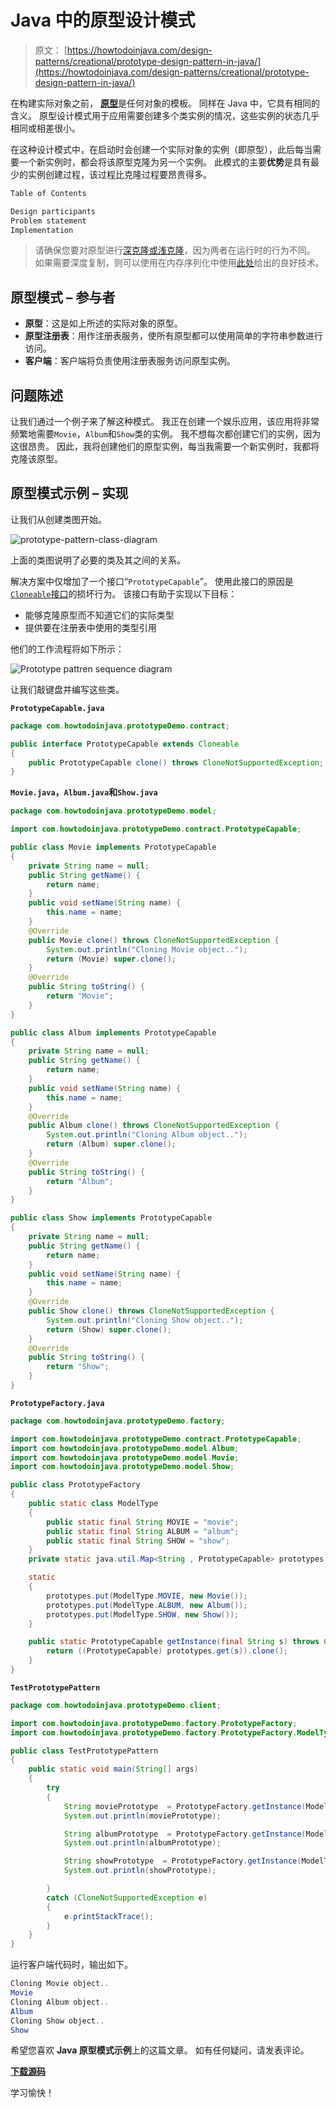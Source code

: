 # Java 中的原型设计模式

> 原文： [https://howtodoinjava.com/design-patterns/creational/prototype-design-pattern-in-java/](https://howtodoinjava.com/design-patterns/creational/prototype-design-pattern-in-java/)

在构建实际对象之前， [**原型**](https://en.wikipedia.org/wiki/Prototype "Prototype")是任何对象的模板。 同样在 Java 中，它具有相同的含义。 原型设计模式用于应用需要创建多个类实例的情况，这些实例的状态几乎相同或相差很小。

在这种设计模式中，在启动时会创建一个实际对象的实例（即原型），此后每当需要一个新实例时，都会将该原型克隆为另一个实例。 此模式的主要**优势**是具有最少的实例创建过程，该过程比克隆过程要昂贵得多。

```java
Table of Contents

Design participants
Problem statement
Implementation
```

> 请确保您要对原型进行[深克隆或浅克隆](https://howtodoinjava.com/java/cloning/a-guide-to-object-cloning-in-java/ "A guide to object cloning in java")，因为两者在运行时的行为不同。 如果需要深度复制，则可以使用在内存序列化中使用[此处](https://howtodoinjava.com/java/serialization/how-to-do-deep-cloning-using-in-memory-serialization-in-java/ "How to do deep cloning using in memory serialization in java")给出的良好技术。

## 原型模式 – 参与者

*   **原型**：这是如上所述的实际对象的原型。
*   **原型注册表**：用作注册表服务，使所有原型都可以使用简单的字符串参数进行访问。
*   **客户端**：客户端将负责使用注册表服务访问原型实例。

## 问题陈述

让我们通过一个例子来了解这种模式。 我正在创建一个娱乐应用，该应用将非常频繁地需要`Movie`，`Album`和`Show`类的实例。 我不想每次都创建它们的实例，因为这很昂贵。 因此，我将创建他们的原型实例，每当我需要一个新实例时，我都将克隆该原型。

## 原型模式示例 – 实现

让我们从创建类图开始。

![prototype-pattern-class-diagram](img/202e7bac5331fe780138a4fb0568c82d.png)

上面的类图说明了必要的类及其之间的关系。

解决方案中仅增加了一个接口“`PrototypeCapable`”。 使用此接口的原因是[`Cloneable`接口](//howtodoinjava.com/java/cloning/cloneable-interface-is-broken-in-java/ "Cloneable interface is broken in java")的损坏行为。 该接口有助于实现以下目标：

*   能够克隆原型而不知道它们的实际类型
*   提供要在注册表中使用的类型引用

他们的工作流程将如下所示：

![Prototype pattren sequence diagram](img/fa6af09c85b477e097fadc3ff51cb1c3.png)

让我们敲键盘并编写这些类。

**`PrototypeCapable.java`**

```java
package com.howtodoinjava.prototypeDemo.contract;

public interface PrototypeCapable extends Cloneable
{
	public PrototypeCapable clone() throws CloneNotSupportedException;
}

```

**`Movie.java`，`Album.java`和`Show.java`**

```java
package com.howtodoinjava.prototypeDemo.model;

import com.howtodoinjava.prototypeDemo.contract.PrototypeCapable;

public class Movie implements PrototypeCapable
{
	private String name = null;
	public String getName() {
		return name;
	}
	public void setName(String name) {
		this.name = name;
	}
	@Override
	public Movie clone() throws CloneNotSupportedException {
		System.out.println("Cloning Movie object..");
		return (Movie) super.clone();
	}
	@Override
	public String toString() {
		return "Movie";
	}
}

public class Album implements PrototypeCapable
{
	private String name = null;
	public String getName() {
		return name;
	}
	public void setName(String name) {
		this.name = name;
	}
	@Override
	public Album clone() throws CloneNotSupportedException {
		System.out.println("Cloning Album object..");
		return (Album) super.clone();
	}
	@Override
	public String toString() {
		return "Album";
	}
}

public class Show implements PrototypeCapable
{
	private String name = null;
	public String getName() {
		return name;
	}
	public void setName(String name) {
		this.name = name;
	}
	@Override
	public Show clone() throws CloneNotSupportedException {
		System.out.println("Cloning Show object..");
		return (Show) super.clone();
	}
	@Override
	public String toString() {
		return "Show";
	}
}

```

**`PrototypeFactory.java`**

```java
package com.howtodoinjava.prototypeDemo.factory;

import com.howtodoinjava.prototypeDemo.contract.PrototypeCapable;
import com.howtodoinjava.prototypeDemo.model.Album;
import com.howtodoinjava.prototypeDemo.model.Movie;
import com.howtodoinjava.prototypeDemo.model.Show;

public class PrototypeFactory
{
	public static class ModelType
	{
		public static final String MOVIE = "movie";
		public static final String ALBUM = "album";
		public static final String SHOW = "show";
	}
	private static java.util.Map<String , PrototypeCapable> prototypes = new java.util.HashMap<String , PrototypeCapable>();

	static
	{
		prototypes.put(ModelType.MOVIE, new Movie());
		prototypes.put(ModelType.ALBUM, new Album());
		prototypes.put(ModelType.SHOW, new Show());
	}

	public static PrototypeCapable getInstance(final String s) throws CloneNotSupportedException {
		return ((PrototypeCapable) prototypes.get(s)).clone();
	}
}

```

**`TestPrototypePattern`**

```java
package com.howtodoinjava.prototypeDemo.client;

import com.howtodoinjava.prototypeDemo.factory.PrototypeFactory;
import com.howtodoinjava.prototypeDemo.factory.PrototypeFactory.ModelType;

public class TestPrototypePattern
{
	public static void main(String[] args)
	{
		try
		{
			String moviePrototype  = PrototypeFactory.getInstance(ModelType.MOVIE).toString();
			System.out.println(moviePrototype);

			String albumPrototype  = PrototypeFactory.getInstance(ModelType.ALBUM).toString();
			System.out.println(albumPrototype);

			String showPrototype  = PrototypeFactory.getInstance(ModelType.SHOW).toString();
			System.out.println(showPrototype);

		}
		catch (CloneNotSupportedException e)
		{
			e.printStackTrace();
		}
	}
}

```

运行客户端代码时，输​​出如下。

```java
Cloning Movie object..
Movie
Cloning Album object..
Album
Cloning Show object..
Show
```

希望您喜欢 **Java 原型模式示例**上的这篇文章。 如有任何疑问，请发表评论。

[**下载源码**](//howtodoinjava.com/wp-content/downloads/PrototypePatternDemo.zip "下载源码 for prototype design pattern in java")

学习愉快！